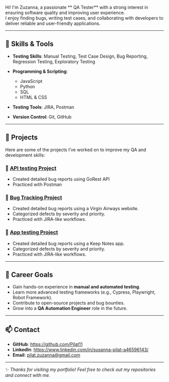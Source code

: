 Hi! I'm Zuzanna, a passionate ** QA Tester** with a strong interest in ensuring software quality and improving user experience.  
I enjoy finding bugs, writing test cases, and collaborating with developers to deliver reliable and user-friendly applications.  

---

## 🧰 Skills & Tools

- **Testing Skills**: Manual Testing, Test Case Design, Bug Reporting, Regression Testing, Exploratory Testing  
- **Programming & Scripting**:  
  - JavaScript  
  - Python  
  - SQL  
  - HTML & CSS  
 
- **Testing Tools**: JIRA, Postman
- **Version Control**: Git, GitHub  

---

## 📂 Projects

Here are some of the projects I’ve worked on to improve my QA and development skills:

### 🔎 [API testing Project](https://github.com/Pilat11/QAPortfolio/tree/main/GoRest_API)
- Created detailed bug reports using GoRest API
- Practiced with Postman

### 🔎 [Bug Tracking Project](https://github.com/Pilat11/QAPortfolio/tree/main/Virgin_Airways)
- Created detailed bug reports using a Virgin Airways website.  
- Categorized defects by severity and priority.  
- Practiced with JIRA-like workflows.  

### 🔎 [App testing Project](https://github.com/Pilat11/QAPortfolio/tree/main/Google_Keep)
- Created detailed bug reports using a Keep Notes app.  
- Categorized defects by severity and priority.  
- Practiced with JIRA-like workflows.  
  

---

## 🎯 Career Goals

- Gain hands-on experience in **manual and automated testing**.  
- Learn more advanced testing frameworks (e.g., Cypress, Playwright, Robot Framework).  
- Contribute to open-source projects and bug bounties.  
- Grow into a **QA Automation Engineer** role in the future.  

---

## 📫 Contact

- **GitHub**: https://github.com/Pilat11  
- **LinkedIn**:  https://www.linkedin.com/in/susanna-pilat-a46596143/
- **Email**: pilat.zuzanna@gmail.com

---

✨ *Thanks for visiting my portfolio! Feel free to check out my repositories and connect with me.*

